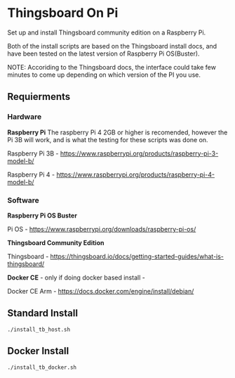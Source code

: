 # Thingsboard On Pi
Set up and install Thingsboard community edition on a Raspberry Pi. 

Both of the install scripts are based on the Thingsboard install docs, and have been tested on the latest version of Raspberry Pi OS(Buster).

NOTE: Accoriding to the Thingsboard docs, the interface could take few minutes to come up depending on which version of the PI you use.

## Requierments

### Hardware

**Raspberry Pi**
The raspberry Pi 4 2GB or higher is recomended, however the Pi 3B will work, and is what the testing for these scripts was done on.

Raspberry Pi 3B - https://www.raspberrypi.org/products/raspberry-pi-3-model-b/

Raspberry Pi 4 - https://www.raspberrypi.org/products/raspberry-pi-4-model-b/

### Software

**Raspberry Pi OS Buster**

Pi OS - https://www.raspberrypi.org/downloads/raspberry-pi-os/

**Thingsboard Community Edition**

Thingsboard - https://thingsboard.io/docs/getting-started-guides/what-is-thingsboard/

**Docker CE** - only if doing docker based install -

Docker CE Arm - https://docs.docker.com/engine/install/debian/

## Standard Install

```
./install_tb_host.sh
```

## Docker Install

```
./install_tb_docker.sh
```
